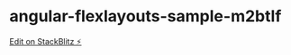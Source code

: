 # angular-flexlayouts-sample-m2btlf

[Edit on StackBlitz ⚡️](https://stackblitz.com/edit/angular-flexlayouts-sample-m2btlf)